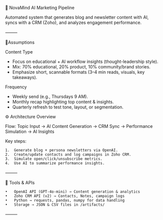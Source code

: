 🧠 NovaMind AI Marketing Pipeline

Automated system that generates blog and newsletter content with AI, syncs with a CRM (Zoho), and analyzes engagement performance.

⸻

🌱Assumptions

Content Type

- Focus on educational + AI workflow insights (thought-leadership style).
- Mix: 70% educational, 20% product, 10% community/brand stories.
- Emphasize short, scannable formats (3–4 min reads, visuals, key takeaways).

Frequency

- Weekly send (e.g., Thursdays 9 AM).
- Monthly recap highlighting top content & insights.
- Quarterly refresh to test tone, layout, or segmentation.

⚙️ Architecture Overview

Flow:
Topic Input → AI Content Generation → CRM Sync → Performance Simulation → AI Insights

Key steps:

	1.	Generate blog + persona newsletters via OpenAI.
	2.	Create/update contacts and log campaigns in Zoho CRM.
	3.	Simulate open/click/unsubscribe metrics.
	4.	Use AI to summarize performance insights.

⸻

🧩 Tools & APIs

	•	OpenAI API (GPT-4o-mini) → Content generation & analytics
	•	Zoho CRM API (v2) → Contacts, Notes, campaign logs
	•	Python → requests, pandas, numpy for data handling
	•	Storage → JSON & CSV files in /artifacts/

⸻

